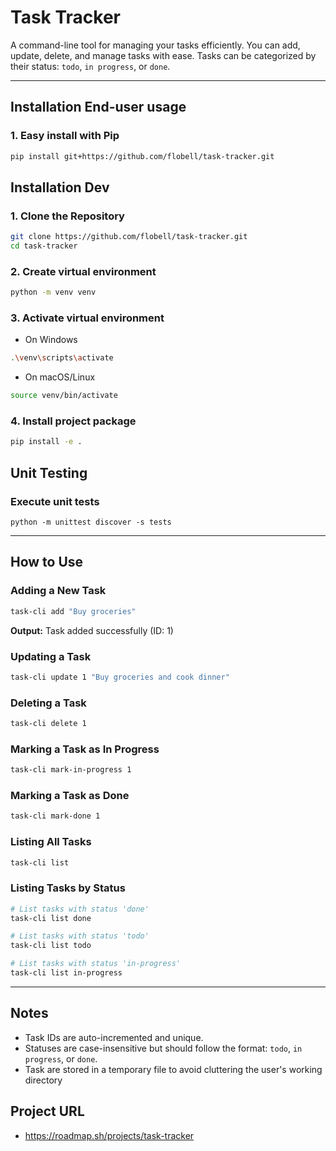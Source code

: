 # Task Tracker
A command-line tool for managing your tasks efficiently. You can add, update, delete, and manage tasks with ease. Tasks can be categorized by their status: `todo`, `in progress`, or `done`.

---

## Installation End-user usage

### 1. Easy install with Pip
```bash
pip install git+https://github.com/flobell/task-tracker.git  
```

## Installation Dev

### 1. Clone the Repository
```bash
git clone https://github.com/flobell/task-tracker.git
cd task-tracker
```

### 2. Create virtual environment
```bash
python -m venv venv
```

### 3. Activate virtual environment

- On Windows
```bash
.\venv\scripts\activate
```
- On macOS/Linux
```bash
source venv/bin/activate
```

### 4. Install project package

```bash
pip install -e .
```

## Unit Testing

### Execute unit tests

```
python -m unittest discover -s tests
```

---
## How to Use

### Adding a New Task
```bash
task-cli add "Buy groceries"
```
**Output:** Task added successfully (ID: 1)

### Updating a Task
```bash
task-cli update 1 "Buy groceries and cook dinner"
```

### Deleting a Task
```bash
task-cli delete 1
```

### Marking a Task as In Progress
```bash
task-cli mark-in-progress 1
```

### Marking a Task as Done
```bash
task-cli mark-done 1
```

### Listing All Tasks
```bash
task-cli list
```

### Listing Tasks by Status
```bash
# List tasks with status 'done'
task-cli list done

# List tasks with status 'todo'
task-cli list todo

# List tasks with status 'in-progress'
task-cli list in-progress
```

---

## Notes
- Task IDs are auto-incremented and unique.
- Statuses are case-insensitive but should follow the format: `todo`, `in progress`, or `done`.
- Task are stored in a temporary file to avoid cluttering the user's working directory


## Project URL
- https://roadmap.sh/projects/task-tracker